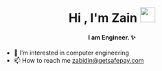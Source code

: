 <h1 align="center">Hi , I'm Zain <img src="https://media.giphy.com/media/hvRJCLFzcasrR4ia7z/giphy.gif" width="35"></h1>
<h4 align="center">I am Engineer. ✨
</h4>

- 👀 I’m interested in computer engineering
- 📫 How to reach me zabidin@getsafepay.com

<!---
zainsp/zainsp is a ✨ special ✨ repository because its `README.md` (this file) appears on your GitHub profile.
You can click the Preview link to take a look at your changes.
--->

